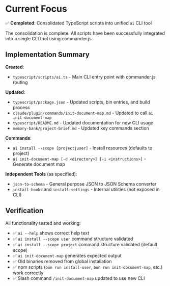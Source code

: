# Current Focus

✅ **Completed**: Consolidated TypeScript scripts into unified `ai` CLI tool

The consolidation is complete. All scripts have been successfully integrated into a single CLI tool using commander.js.

## Implementation Summary

**Created**:

- `typescript/scripts/ai.ts` - Main CLI entry point with commander.js routing

**Updated**:

- `typescript/package.json` - Updated scripts, bin entries, and build process
- `claude/plugin/commands/init-document-map.md` - Updated to call `ai init-document-map`
- `typescript/README.md` - Updated documentation for new CLI usage
- `memory-bank/project-brief.md` - Updated key commands section

**Commands**:

- `ai install --scope [project|user]` - Install resources (defaults to project)
- `ai init-document-map [-d <directory>] [-i <instructions>]` - Generate document map

**Independent Tools** (as specified):

- `json-to-schema` - General purpose JSON to JSON Schema converter
- `install-hooks` and `install-settings` - Internal utilities (not exposed in CLI)

## Verification

All functionality tested and working:

- ✅ `ai --help` shows correct help text
- ✅ `ai install --scope user` command structure validated
- ✅ `ai install --scope project` command structure validated (default scope)
- ✅ `ai init-document-map` generates expected output
- ✅ Old binaries removed from global installation
- ✅ npm scripts (`bun run install-user`, `bun run init-document-map`, etc.) work correctly
- ✅ Slash command `/init-document-map` updated to use new CLI
